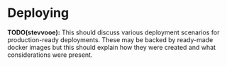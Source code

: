 # Deploying

**TODO(stevvooe):** This should discuss various deployment scenarios for
production-ready deployments. These may be backed by ready-made docker images
but this should explain how they were created and what considerations were
present.